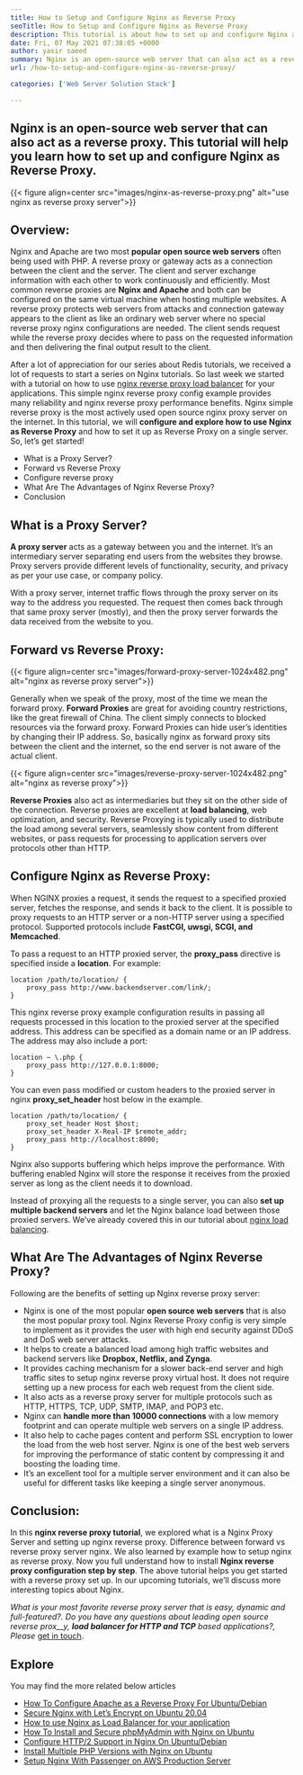```yaml
---
title: How to Setup and Configure Nginx as Reverse Proxy
seoTitle: How to Setup and Configure Nginx as Reverse Proxy
description: This tutorial is about how to set up and configure Nginx as Reverse Proxy. NGINX is considered one of the most popular open-source reverse proxy web servers.
date: Fri, 07 May 2021 07:38:05 +0000
author: yasir saeed
summary: Nginx is an open-source web server that can also act as a reverse proxy. This tutorial will help you learn how to set up and configure Nginx as Reverse Proxy.
url: /how-to-setup-and-configure-nginx-as-reverse-proxy/

categories: ['Web Server Solution Stack']

---
```

## Nginx is an open-source web server that can also act as a reverse proxy. This tutorial will help you learn how to set up and configure Nginx as Reverse Proxy.

{{< figure align=center src="images/nginx-as-reverse-proxy.png" alt="use nginx as reverse proxy server">}}  

## Overview:

Nginx and Apache are two most **popular open source web servers** often being used with PHP. A reverse proxy or gateway acts as a connection between the client and the server. The client and server exchange information with each other to work continuously and efficiently. Most common reverse proxies are **Nginx and Apache** and both can be configured on the same virtual machine when hosting multiple websites. A reverse proxy protects web servers from attacks and connection gateway appears to the client as like an ordinary web server where no special reverse proxy nginx configurations are needed. The client sends request while the reverse proxy decides where to pass on the requested information and then delivering the final output result to the client.

After a lot of appreciation for our series about Redis tutorials, we received a lot of requests to start a series on Nginx tutorials. So last week we started with a tutorial on how to use [nginx reverse proxy load balancer][1] for your applications. This simple nginx reverse proxy config example provides many reliability and nginx reverse proxy performance benefits. Nginx simple reverse proxy is the most actively used open source nginx proxy server on the internet. In this tutorial, we will **configure and explore how to use Nginx as Reverse Proxy** and how to set it up as Reverse Proxy on a single server. So, let’s get started!

  * What is a Proxy Server?
  * Forward vs Reverse Proxy
  * Configure reverse proxy
  * What Are The Advantages of Nginx Reverse Proxy?
  * Conclusion

## What is a Proxy Server?

**A proxy server** acts as a gateway between you and the internet. It’s an intermediary server separating end users from the websites they browse. Proxy servers provide different levels of functionality, security, and privacy as per your use case, or company policy.

With a proxy server, internet traffic flows through the proxy server on its way to the address you requested. The request then comes back through that same proxy server (mostly), and then the proxy server forwards the data received from the website to you.

## Forward vs Reverse Proxy:

{{< figure align=center src="images/forward-proxy-server-1024x482.png" alt="nginx as reverse proxy server">}}  

Generally when we speak of the proxy, most of the time we mean the forward proxy. **Forward Proxies** are great for avoiding country restrictions, like the great firewall of China. The client simply connects to blocked resources via the forward proxy. Forward Proxies can hide user’s identities by changing their IP address. So, basically nginx as forward proxy sits between the client and the internet, so the end server is not aware of the actual client.

{{< figure align=center src="images/reverse-proxy-server-1024x482.png" alt="nginx as reverse proxy">}}  

**Reverse Proxies** also act as intermediaries but they sit on the other side of the connection. Reverse proxies are excellent at **load balancing**, web optimization, and security. Reverse Proxying is typically used to distribute the load among several servers, seamlessly show content from different websites, or pass requests for processing to application servers over protocols other than HTTP.

## Configure Nginx as Reverse Proxy:

When NGINX proxies a request, it sends the request to a specified proxied server, fetches the response, and sends it back to the client. It is possible to proxy requests to an HTTP server or a non-HTTP server using a specified protocol. Supported protocols include **FastCGI, uwsgi, SCGI, and Memcached**.

To pass a request to an HTTP proxied server, the **proxy_pass** directive is specified inside a **location**. For example:


```
location /path/to/location/ {
    proxy_pass http://www.backendserver.com/link/;
}
```


This nginx reverse proxy example configuration results in passing all requests processed in this location to the proxied server at the specified address. This address can be specified as a domain name or an IP address. The address may also include a port:


```
location ~ \.php {
    proxy_pass http://127.0.0.1:8000;
}
```


You can even pass modified or custom headers to the proxied server in nginx **proxy\_set\_header** host below in the example.


```
location /path/to/location/ {
    proxy_set_header Host $host;
    proxy_set_header X-Real-IP $remote_addr;
    proxy_pass http://localhost:8000;
}
```


Nginx also supports buffering which helps improve the performance. With buffering enabled Nginx will store the response it receives from the proxied server as long as the client needs it to download.

Instead of proxying all the requests to a single server, you can also **set up multiple backend servers** and let the Nginx balance load between those proxied servers. We’ve already covered this in our tutorial about [nginx load balancing][1].

## What Are The Advantages of Nginx Reverse Proxy?

Following are the benefits of setting up Nginx reverse proxy server:

  * Nginx is one of the most popular **open source web servers** that is also the most popular proxy tool. Nginx Reverse Proxy config is very simple to implement as it provides the user with high end security against DDoS and DoS web server attacks. 
  * It helps to create a balanced load among high traffic websites and backend servers like **Dropbox, Netflix, and Zynga**. 
  * It provides caching mechanism for a slower back-end server and high traffic sites to setup nginx reverse proxy virtual host. It does not require setting up a new process for each web request from the client side. 
  * It also acts as a reverse proxy server for multiple protocols such as HTTP, HTTPS, TCP, UDP, SMTP, IMAP, and POP3 etc. 
  * Nginx can **handle more than 10000 connections** with a low memory footprint and can operate multiple web servers on a single IP address. 
  * It also help to cache pages content and perform SSL encryption to lower the load from the web host server. Nginx is one of the best web servers for improving the performance of static content by compressing it and boosting the loading time. 
  * It’s an excellent tool for a multiple server environment and it can also be useful for different tasks like keeping a single server anonymous.

## Conclusion:

In this **nginx reverse proxy tutorial**, we explored what is a Nginx Proxy Server and setting up nginx reverse proxy. Difference between forward vs reverse proxy server nginx. We also learned by example how to setup nginx as reverse proxy. Now you full understand how to install **Nginx reverse proxy configuration step by step**. The above tutorial helps you get started with a reverse proxy set up. In our upcoming tutorials, we’ll discuss more interesting topics about Nginx.

_What is your most favorite _reverse proxy_ server that is easy, dynamic and full-featured?. Do you have any questions about leading_ _open source _reverse prox__y, **load balancer for HTTP and TCP** based applications_?, Please_ [get in touch][2].

## Explore

You may find the more related below articles

  * [How To Configure Apache as a Reverse Proxy For Ubuntu/Debian][3]
  * [Secure Nginx with Let’s Encrypt on Ubuntu 20.04][4]
  * [How to use Nginx as Load Balancer for your application][1]
  * [How To Install and Secure phpMyAdmin with Nginx on Ubuntu][5]
  * [Configure HTTP/2 Support in Nginx On Ubuntu/Debian][6]
  * [Install Multiple PHP Versions with Nginx on Ubuntu][7]
  * [Setup Nginx With Passenger on AWS Production Server][8]

 [1]: https://blog.containerize.com/web-server-solution-stack/how-to-use-nginx-as-load-balancer-for-your-application/

 [2]: mailto:yasir.saeed@aspose.com
 [3]: https://blog.containerize.com/web-server-solution-stack/how-to-configure-apache-as-a-reverse-proxy-for-ubuntudebian/

 [4]: https://blog.containerize.com/web-server-solution-stack/how-to-secure-nginx-with-letsencrypt-on-ubuntu-20-04/

 [5]: https://blog.containerize.com/web-server-solution-stack/how-to-install-and-secure-phpmyadmin-with-nginx-on-ubuntu/

 [6]: https://blog.containerize.com/web-server-solution-stack/how-to-configure-http2-support-in-nginx-on-ubuntudebian/

 [7]: https://blog.containerize.com/web-server-solution-stack/how-to-install-multiple-php-versions-with-nginx-on-ubuntu/

 [8]: https://blog.containerize.com/web-server-solution-stack/how-to-setup-nginx-with-passenger-on-aws-production-server/
